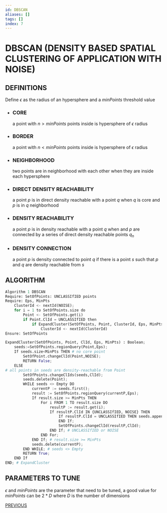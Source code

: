 ```yaml
---
id: DBSCAN
aliases: []
tags: []
index: 7
---
```


# DBSCAN (DENSITY BASED SPATIAL CLUSTERING OF APPLICATION WITH NOISE)

## DEFINITIONS

Define $\epsilon$ as the radius of an hypersphere  and a $minPoints$ threshold value

- ### CORE

	a point with $n > minPoints$ points inside is hypersphere of $\epsilon$ radius

- ###  BORDER

	a point with $n < minPoints$ points inside is hypersphere of $\epsilon$ radius

- ###  NEIGHBORHOOD

	two points are in neighborhood with each other when they are inside each hypersphere

- ### DIRECT DENSITY REACHABILITY

	a point $p$ is in direct density reachable with a point $q$ when $q$ is core and $p$ is in $q$ neighborhood

- ###  DENSITY REACHABILITY

	a point $p$ is in density reachable with a point $q$ when  and $p$  are connected by a series of direct density reachable points $q_{n}$

- ### DENSITY CONNECTION

	a point $p$ is density connected to point $q$ if there is a point $s$ such that $p$ and $q$ are density reachable from $s$


## ALGORITHM

```python
Algorithm 1 DBSCAN
Require: SetOfPoints: UNCLASSIfIED points
Require: Eps, MinPts
	ClusterId <- nextId(NOISE);
	for i = 1 to SetOfPoints.size do
		Point <- SetOfPoints.get(i)
		if Point.ClId = UNCLASSIfIED then
			if ExpandCluster(SetOfPoints, Point, ClusterId, Eps, MinPts) then
				ClusterId <- nextId(ClusterId)
Ensure: SetOfPoints
```

```python
ExpandCluster(SetOfPoints, Point, ClId, Eps, MinPts) : Boolean;
	seeds:=SetOfPoints.regionQuery(Point,Eps);
	If seeds.size<MinPts THEN # no core point
		SetOfPoint.changeClId(Point,NOISE);
		RETURN False;
	ELSE
# all points in seeds are density-reachable from Point
		SetOfPoints.changeClIds(seeds,ClId);
		seeds.delete(Point);
		WHILE seeds <> Empty DO
			currentP := seeds.first();
			result := SetOfPoints.regionQuery(currentP,Eps);
			If result.size >= MinPts THEN
				For i FROM 1 TO result.size DO
					resultP := result.get(i);
					If resultP.ClId IN {UNCLASSIfIED, NOISE} THEN
						If resultP.ClId = UNCLASSIfIED THEN seeds.append(resultP);
						END If;
						SetOfPoints.changeClId(resultP,ClId);
					END If; # UNCLASSIfIED or NOISE
				END For;
			END If; # result.size >= MinPts
			seeds.delete(currentP);
		END WHILE; # seeds <> Empty
		RETURN True;
	END If
END; # ExpandCluster
```

## PARAMETERS TO TUNE

$\epsilon$ and $minPoints$ are the parameter that need to be tuned, a good value for $minPoints$ can be $2*D$ where $D$ is the number of dimensions

[PREVIOUS](datamining/DENSITY_BASED_CLUSTERING.md)
